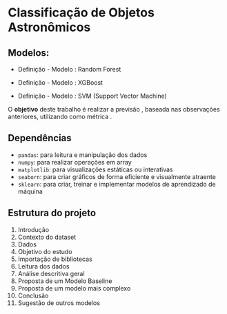 # Classificação de Objetos Astronômicos

## Modelos: 

- Definição - Modelo : Random Forest 

- Definição - Modelo : XGBoost

- Definição - Modelo : SVM (Support Vector Machine)


O **objetivo** deste trabalho é realizar a previsão , baseada nas observações anteriores, utilizando como métrica .

## Dependências
- ```pandas```: para leitura e manipulação dos dados
- ```numpy```: para realizar operações em array
- ```matplotlib```: para visualizações estáticas ou interativas
- ```seaborn```: para criar gráficos de forma eficiente e visualmente atraente
- ```sklearn```: para criar, treinar e implementar modelos de aprendizado de máquina

## Estrutura do projeto
1. Introdução
2. Contexto do dataset
3. Dados
4. Objetivo do estudo
5. Importação de bibliotecas
6. Leitura dos dados
7. Análise descritiva geral
8. Proposta de um Modelo Baseline
9. Proposta de um modelo mais complexo
10. Conclusão
11. Sugestão de outros modelos
